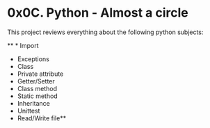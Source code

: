 # 0x0C. Python - Almost a circle
This project reviews everything about the following python subjects:

** * Import
* Exceptions
* Class
* Private attribute
* Getter/Setter
* Class method
* Static method
* Inheritance
* Unittest
* Read/Write file**
